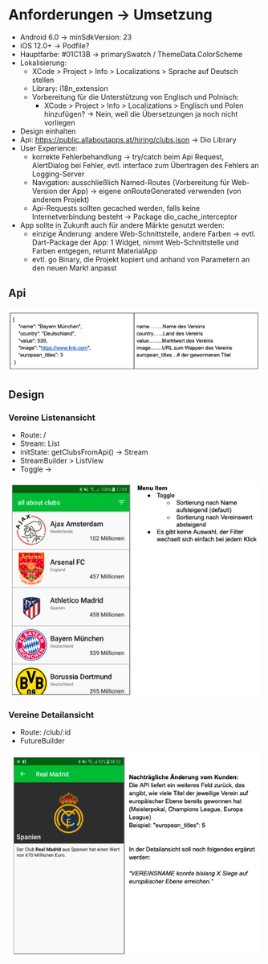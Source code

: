 # Anforderungen -> Umsetzung

- Android 6.0 -> minSdkVersion: 23
- iOS 12.0+ -> Podfile?
- Hauptfarbe: #01C13B -> primarySwatch / ThemeData.ColorScheme
- Lokalisierung:
  - XCode > Project > Info > Localizations > Sprache auf Deutsch stellen
  - Library: i18n_extension
  - Vorbereitung für die Unterstützung von Englisch und Polnisch:
    - XCode > Project > Info > Localizations > Englisch und Polen hinzufügen? -> Nein, weil die Übersetzungen ja noch nicht vorliegen
- Design einhalten
- Api: https://public.allaboutapps.at/hiring/clubs.json -> Dio Library
- User Experience:
  - korrekte Fehlerbehandlung -> try/catch beim Api Request, AlertDialog bei Fehler, evtl. interface zum Übertragen des Fehlers an Logging-Server
  - Navigation: ausschließlich Named-Routes (Vorbereitung für Web-Version der App) -> eigene onRouteGenerated verwenden (von anderem Projekt)
  - Api-Requests sollten gecached werden, falls keine Internetverbindung besteht -> Package dio_cache_interceptor
- App sollte in Zukunft auch für andere Märkte genutzt werden:
  - einzige Änderung: andere Web-Schnittstelle, andere Farben -> evtl. Dart-Package der App: 1 Widget, nimmt Web-Schnittstelle und Farben entgegen, returnt MaterialApp
  - evtl. go Binary, die Projekt kopiert und anhand von Parametern an den neuen Markt anpasst

## Api

![api.png](api.png)

## Design

### Vereine Listenansicht

- Route: /
- Stream: List<Club>
- initState: getClubsFromApi() -> Stream
- StreamBuilder > ListView
- Toggle ->

![design-listview.png](design-listview.png)

### Vereine Detailansicht

- Route: /club/:id
- FutureBuilder

![detailview.png](detailview.png)
